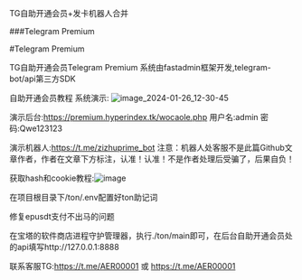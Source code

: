 TG自助开通会员+发卡机器人合并 

 ###Telegram Premium

  #Telegram Premium
  
TG自助开通会员Telegram Premium
系统由fastadmin框架开发,telegram-bot/api第三方SDK

自助开通会员教程
系统演示:
![image_2024-01-26_12-30-45](https://github.com/AER199/telegram-premium-bot/assets/132701075/d47125d0-d90a-4b06-a374-9deaedeb2b0c)

演示后台:https://premium.hyperindex.tk/wocaole.php 用户名:admin 密码:Qwe123123

演示机器人:https://t.me/zizhuprime_bot
注意：机器人处客服不是此篇Github文章作者，作者在文章下方标注，认准！认准！不是作者处理后受骗了，后果自负！


获取hash和cookie教程:![image](https://github.com/AER199/telegram-premium-bot/assets/132701075/42f509f5-4be9-4c7a-9f6a-187b1a646b9c)


在项目根目录下/ton/.env配置好ton助记词

修复epusdt支付不出马的问题

在宝塔的软件商店进程守护管理器，执行./ton/main即可，在后台自助开通会员处的api填写http://127.0.0.1:8888

联系客服TG:https://t.me/AER00001 或 https://t.me/AER00001
